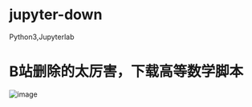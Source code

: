 # jupyter-down
Python3,Jupyterlab

# B站删除的太厉害，下载高等数学脚本
![image](https://github.com/mumaren123456/jupyter-down/blob/master/示例.gif)
